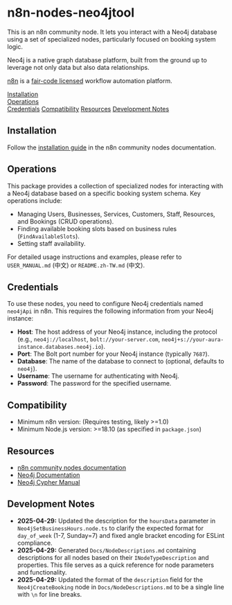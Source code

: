 # n8n-nodes-neo4jtool

This is an n8n community node. It lets you interact with a Neo4j database using a set of specialized nodes, particularly focused on booking system logic.

Neo4j is a native graph database platform, built from the ground up to leverage not only data but also data relationships.

[n8n](https://n8n.io/) is a [fair-code licensed](https://docs.n8n.io/reference/license/) workflow automation platform.

[Installation](#installation)  
[Operations](#operations)  
[Credentials](#credentials)
[Compatibility](#compatibility)
[Resources](#resources)
[Development Notes](#development-notes)

## Installation

Follow the [installation guide](https://docs.n8n.io/integrations/community-nodes/installation/) in the n8n community nodes documentation.

## Operations

This package provides a collection of specialized nodes for interacting with a Neo4j database based on a specific booking system schema. Key operations include:

*   Managing Users, Businesses, Services, Customers, Staff, Resources, and Bookings (CRUD operations).
*   Finding available booking slots based on business rules (`FindAvailableSlots`).
*   Setting staff availability.

For detailed usage instructions and examples, please refer to `USER_MANUAL.md` (中文) or `README.zh-TW.md` (中文).

## Credentials

To use these nodes, you need to configure Neo4j credentials named `neo4jApi` in n8n. This requires the following information from your Neo4j instance:

*   **Host**: The host address of your Neo4j instance, including the protocol (e.g., `neo4j://localhost`, `bolt://your-server.com`, `neo4j+s://your-aura-instance.databases.neo4j.io`).
*   **Port**: The Bolt port number for your Neo4j instance (typically `7687`).
*   **Database**: The name of the database to connect to (optional, defaults to `neo4j`).
*   **Username**: The username for authenticating with Neo4j.
*   **Password**: The password for the specified username.

## Compatibility

*   Minimum n8n version: (Requires testing, likely >=1.0)
*   Minimum Node.js version: >=18.10 (as specified in `package.json`)

## Resources

*   [n8n community nodes documentation](https://docs.n8n.io/integrations/community-nodes/)
*   [Neo4j Documentation](https://neo4j.com/docs/)
*   [Neo4j Cypher Manual](https://neo4j.com/docs/cypher-manual/current/)

## Development Notes

*   **2025-04-29:** Updated the description for the `hoursData` parameter in `Neo4jSetBusinessHours.node.ts` to clarify the expected format for `day_of_week` (1-7, Sunday=7) and fixed angle bracket encoding for ESLint compliance.
*   **2025-04-29:** Generated `Docs/NodeDescriptions.md` containing descriptions for all nodes based on their `INodeTypeDescription` and properties. This file serves as a quick reference for node parameters and functionality.
*   **2025-04-29:** Updated the format of the `description` field for the `Neo4jCreateBooking` node in `Docs/NodeDescriptions.md` to be a single line with `\n` for line breaks.
